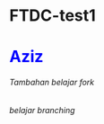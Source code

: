 # FTDC-test1
<h1 style="color: blue"> Aziz </h1>

<h6>Tambahan belajar fork</h6>
<h6> belajar branching</h6>
